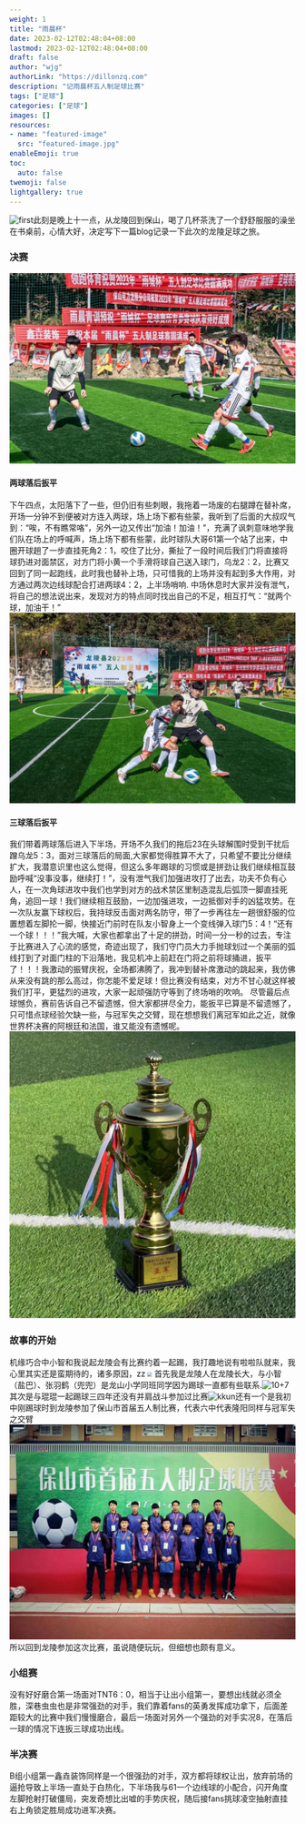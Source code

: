 ```yaml
---
weight: 1
title: "雨晨杯"
date: 2023-02-12T02:48:04+08:00
lastmod: 2023-02-12T02:48:04+08:00
draft: false
author: "wjg"
authorLink: "https://dillonzq.com"
description: "记雨晨杯五人制足球比赛"
tags: ["足球"]
categories: ["足球"]
images: []
resources:
- name: "featured-image"
  src: "featured-image.jpg"
enableEmoji: true
toc:
  auto: false
twemoji: false
lightgallery: true
---
```

![first](合照1.jpg)此刻是晚上十一点，从龙陵回到保山，喝了几杯茶洗了一个舒舒服服的澡坐在书桌前，心情大好，决定写下一篇blog记录一下此次的龙陵足球之旅。

### 决赛
![tnt](featured-image.jpg)
#### 两球落后扳平
下午四点，太阳落下了一些，但仍旧有些刺眼，我拖着一场废的右腿蹲在替补席，开场一分钟不到便被对方连入两球，场上场下都有些蒙，我听到了后面的大叔叹气到：“唉，不有瞧常咯”，另外一边又传出“加油！加油！”，充满了讽刺意味地学我们队在场上的呼喊声，场上场下都有些蒙，此时球队大哥61第一个站了出来，中圈开球趟了一步直挂死角2：1，咬住了比分，撕扯了一段时间后我们门将直接将球扔进对面禁区，对方门将小黄一个手滑将球自己送入球门，乌龙2：2，比赛又回到了同一起跑线，此时我也替补上场，只可惜我的上场并没有起到多大作用，对方通过两次边线球配合打进两球4：2，上半场哨响.
中场休息时大家并没有泄气，将自己的想法说出来，发现对方的特点同时找出自己的不足，相互打气：“就两个球，加油干！”
![fight](对抗.jpg)
#### 三球落后扳平
我们带着两球落后进入下半场，开场不久我们的拖后23在头球解围时受到干扰后蹭乌龙5：3，面对三球落后的局面,大家都觉得胜算不大了，只希望不要比分继续扩大，我潜意识里也这么觉得，但这么多年踢球的习惯或是拼劲让我们继续相互鼓励呼喊“没事没事，继续打！”，没有泄气我们加强进攻打了出去，功夫不负有心人，在一次角球进攻中我们也学到对方的战术禁区里制造混乱后弧顶一脚直挂死角，追回一球！我们继续相互鼓励，一边加强进攻，一边抵御对手的凶猛攻势。在一次队友赢下球权后，我持球反击面对两名防守，带了一步再往左一趟很舒服的位置想着左脚抡一脚，快接近门前时在队友小智身上一个变线弹入球门5：4！“还有一个球！！！”我大喊，大家也都拿出了十足的拼劲，时间一分一秒的过去，专注于比赛进入了心流的感觉，奇迹出现了，我们守门员大力手抛球划过一个美丽的弧线打到了对面门柱的下沿落地，我见机冲上前赶在门将之前将球捅进，扳平了！！！我激动的振臂庆祝，全场都沸腾了，我冲到替补席激动的跳起来，我仿佛从来没有跳的那么高过，你怎能不爱足球！但比赛没有结束，对方不甘心就这样被我们打平，更猛烈的进攻，大家一起顽强防守等到了终场哨的吹响。
尽管最后点球憾负，赛前告诉自己不留遗憾，但大家都拼尽全力，能扳平已算是不留遗憾了，只可惜点球经验欠缺一些，与冠军失之交臂，现在想想我们离冠军如此之近，就像世界杯决赛的阿根廷和法国，谁又能没有遗憾呢。
![trophy](trophy.jpg)

### 故事的开始

机缘巧合中小智和我说起龙陵会有比赛约着一起踢，我打趣地说有啦啦队就来，我心里其实还是蛮期待的，诸多原因，zz
<img src="10+7=17.jpg" style="zoom:50%" />
首先我是龙陵人在龙陵长大，与小智（盐巴）、张羽鹤（兜兜）是龙山小学同班同学因为踢球一直都有些联系.![10+7](10+7=17.jpg)其次是与琨琨一起踢球三四年还没有并肩战斗参加过比赛![kkun](GGANKKUN.jpg)还有一个是我初中刚踢球时到龙陵参加了保山市首届五人制比赛，代表六中代表隆阳同样与冠军失之交臂![lasttime](lasttime.jpg)所以回到龙陵参加这次比赛，虽说随便玩玩，但细想也颇有意义。

### 小组赛
没有好好磨合第一场面对TNT6：0，相当于让出小组第一，要想出线就必须全胜，深巷虫虫也是非常强劲的对手，我们靠着fans的英勇发挥成功拿下，后面差距较大的比赛中我们慢慢磨合，最后一场面对另外一个强劲的对手实况8，在落后一球的情况下连扳三球成功出线。

### 半决赛
B组小组第一鑫垚装饰同样是一个很强劲的对手，双方都将球权让出，放弃前场的逼抢导致上半场一直处于白热化，下半场我与61一个边线球的小配合，闪开角度左脚抢射打破僵局，突发奇想比出嘘的手势庆祝，随后接fans挑球凌空抽射直挂右上角锁定胜局成功进军决赛。
